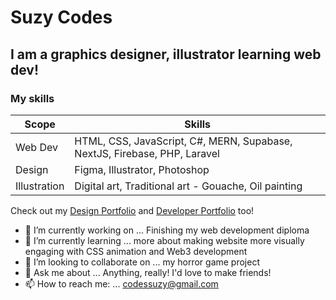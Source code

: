 # Suzy Codes
## I am a graphics designer, illustrator learning web dev! 

### My skills

| Scope | Skills |
| ------ | ------ |
| Web Dev | HTML, CSS, JavaScript, C#, MERN, Supabase, NextJS, Firebase, PHP, Laravel|
| Design | Figma, Illustrator, Photoshop |
| Illustration | Digital art, Traditional art  - Gouache, Oil painting  |

Check out my [Design Portfolio](https://suzannadraws.myportfolio.com/) and [Developer Portfolio](https://www.suzycodes.dev/) too!



- 🔭 I’m currently working on ... Finishing my web development diploma
- 🌱 I’m currently learning ... more about making website more visually engaging with CSS animation and Web3 development
- 👯 I’m looking to collaborate on ... my horror game project
- 💬 Ask me about ... Anything, really! I'd love to make friends! 
- 📫 How to reach me: ... codessuzy@gmail.com
